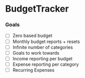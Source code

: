 # BudgetTracker

### Goals
- [ ] Zero based budget
- [ ] Monthly budget reports + resets
- [ ] Infinite number of categories
- [ ] Goals to work towards
- [ ] Income reporting per budget
- [ ] Expense reporting per category
- [ ] Recurring Expenses
